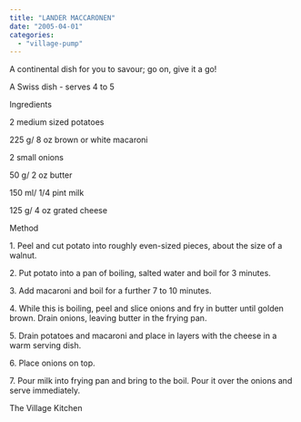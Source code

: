 ```yaml
---
title: "LANDER MACCARONEN"
date: "2005-04-01"
categories: 
  - "village-pump"
---
```


A continental dish for you to savour; go on, give it a go!

A Swiss dish - serves 4 to 5

Ingredients

2 medium sized potatoes

225 g/ 8 oz brown or white macaroni

2 small onions

50 g/ 2 oz butter

150 ml/ 1/4 pint milk

125 g/ 4 oz grated cheese

Method

1\. Peel and cut potato into roughly even-sized pieces, about the size of a walnut.

2\. Put potato into a pan of boiling, salted water and boil for 3 minutes.

3\. Add macaroni and boil for a further 7 to 10 minutes.

4\. While this is boiling, peel and slice onions and fry in butter until golden brown. Drain onions, leaving butter in the frying pan.

5\. Drain potatoes and macaroni and place in layers with the cheese in a warm serving dish.

6\. Place onions on top.

7\. Pour milk into frying pan and bring to the boil. Pour it over the onions and serve immediately.

The Village Kitchen
